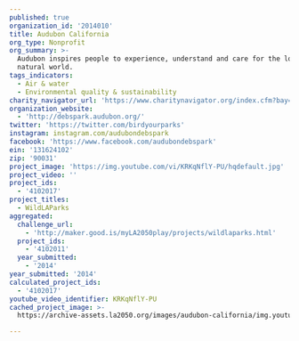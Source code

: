```yaml
---
published: true
organization_id: '2014010'
title: Audubon California
org_type: Nonprofit
org_summary: >-
  Audubon inspires people to experience, understand and care for the local
  natural world.
tags_indicators:
  - Air & water
  - Environmental quality & sustainability
charity_navigator_url: 'https://www.charitynavigator.org/index.cfm?bay=search.profile&ein=131624102'
organization_website:
  - 'http://debspark.audubon.org/'
twitter: 'https://twitter.com/birdyourparks'
instagram: instagram.com/audubondebspark
facebook: 'https://www.facebook.com/audubondebspark'
ein: '131624102'
zip: '90031'
project_image: 'https://img.youtube.com/vi/KRKqNflY-PU/hqdefault.jpg'
project_video: ''
project_ids:
  - '4102017'
project_titles:
  - WildLAParks
aggregated:
  challenge_url:
    - 'http://maker.good.is/myLA2050play/projects/wildlaparks.html'
  project_ids:
    - '4102011'
  year_submitted:
    - '2014'
year_submitted: '2014'
calculated_project_ids:
  - '4102017'
youtube_video_identifier: KRKqNflY-PU
cached_project_image: >-
  https://archive-assets.la2050.org/images/audubon-california/img.youtube.com/vi/KRKqNflY-PU/hqdefault.jpg

---
```

